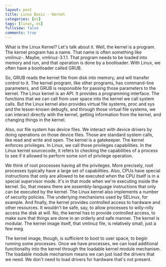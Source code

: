 ```yaml
---
layout: post
title: Linux Basic - Kernel
categories: [os]
tags: [linux, os]
fullview: false
comments: true
---
```

What is the Linux Kernel? Let's talk about it. Well, the kernel is a program. 
The kernel program has a name. That name is often something like vmlinuz-. Maybe, vmlinuz-3.1.1. 
That program needs to be loaded into memory and run, and that operation is done by a bootloader. 
With Linux, we often have a bootloader called GRUB. 

So, GRUB reads the kernel file from disk into memory, and will transfer control to it.
The kernel program, like other programs, has command-line parameters, and GRUB is responsible for passing those parameters to the kernel. 
The Linux kernel is an API. It provides a programming interface. The functions that we can call from user space into the kernel we call system calls. But the Linux kernel also provides virtual file systems, proc and sys and the lesser-known debugfs, and through those virtual file systems, we can interact directly with the kernel, getting information from the kernel, and changing things in the kernel.

Also, our file system has device files. We interact with device drivers by doing operations on those device files. Those are standard system calls, like read and write and open. The kernel is a gatekeeper. The kernel enforces privileges. In Linux, we call those privileges capabilities. In the Linux kernel sourcecode, it refers to checking the capabilities of a process to see if it allowed to perform some sort of privilege operation. 

We think of root processes having all the privileges. More precisely, root processes typically have a large set of capabilities. Also, CPUs have special instructions that only are allowed to be executed when the CPU itself is in a special supervisor mode. It's in that mode when we're executing inside the kernel. So, that means there are assembly-language instructions that only can be executed by the kernel. The Linux kernel also implements a number of security policies. 
The underlying mechanisms used by SELinux, for example.
And finally, the kernel provides controlled access to hardware and other resources. It wouldn't be safe, say, to allow processes to willy-nilly access the disk at will. No, the kernel has to provide controlled access, to make sure that things are done in an orderly and safe manner. The kernel is modular. The kernel image itself, that vmlinuz file, is relatively small, just a few meg. 

The kernel image, though, is sufficient to boot to user space, to begin running some processes.
Once we have processes, we can load additional functionality into the kernel through the loadable kernel module mechanism. The loadable module mechanism means we can just load the drivers that we need. We don't need to load drivers for hardware that's not present.
